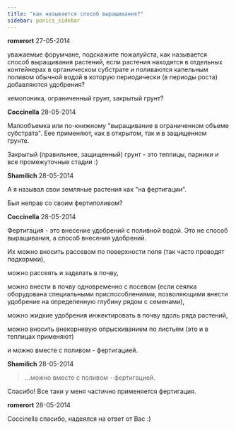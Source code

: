 ```yaml
---
title: "как называется способ выращивания?"
sidebar: ponics_sidebar
---
```


**romerort** 27-05-2014

уважаемые форумчане, подскажите пожалуйста, как называется способ выращивания растений, если растения находятся в отдельных контейнерах в органическом субстрате и поливаются капельным поливом обычной водой в которую периодически (в периоды роста) добавляются удобрения?

хемопоника, ограниченный грунт, закрытый грунт?


**Coccinella** 28-05-2014

Малообъемка или по-книжному "выращивание в ограниченном объеме субстрата". Еее применяют, как в открытом, так и в защищенном грунте.

Закрытый (правильнее, защищенный) грунт - это теплицы, парники и все промежуточные стадии :)


**Shamilich** 28-05-2014

А я называл свои земляные растения как "на фертигации".

Был неправ со своим фертиполивом?


**Coccinella** 28-05-2014

Фертигация - это внесение удобрений с поливной водой. Это не способ выращивания, а способ внесения удобрений. 

Их можно вносить рассевом по поверхности поля (так часто проводят подкормки), 

можно рассеять и заделать в почву, 

можно внести в почву одновременно с посевом (если сеялка оборудована специальными приспособлениями, позволяющими внести удобрение на определенную глубину рядом с семенами),

можно жидкие удобрения инжектировать в почву вдоль ряда растений, 

можно вносить внекорневую опрыскиванием по листьям (это и в теплицах применяют)

и можно вместе с поливом - фертигацией.


**Shamilich** 28-05-2014

> ...можно вместе с поливом - фертигацией.

Спасибо! Все таки у меня частично применяется фертигация.


**romerort** 28-05-2014

Coccinella спасибо, надеялся на ответ от Вас :)


